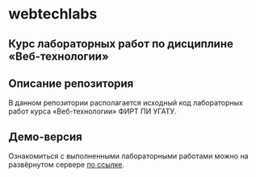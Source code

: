 # webtechlabs
## Курс лабораторных работ по дисциплине «Веб-технологии»

## Описание репозитория

В данном репозитории располагается исходный код лабораторных работ курса «Веб-технологии» ФИРТ ПИ УГАТУ.

## Демо-версия
Ознакомиться с выполненными лабораторными работами можно на развёрнутом сервере [по ссылке](https://abramov-wt-pi323.usatu.su/).
